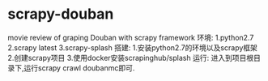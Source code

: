 # scrapy-douban
movie review of graping Douban with scrapy framework
环境:
  1.python2.7
  2.scrapy latest
  3.scrapy-splash
搭建:
  1.安装python2.7的环境以及scrapy框架
  2.创建scrapy项目
  3.使用docker安装scrapinghub/splash
运行:
  进入到项目根目录下,运行scrapy crawl doubanmc即可.
